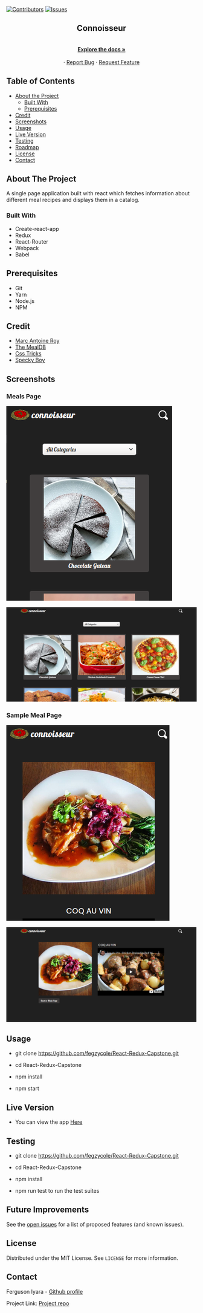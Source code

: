 [![Contributors][contributors-shield]][contributors-url]
[![Issues][issues-shield]][issues-url]
<br />
<p align="center">
 
  <h2 align="center">Connoisseur</h2>
  <p align="center">
    <br />
    <a href="https://github.com/fegzycole/React-Redux-Capstone/"><strong>Explore the docs »</strong></a>
    <br />
    <br />
    ·
    <a href="https://github.com/fegzycole/React-Redux-Capstone/issues">Report Bug</a>
    ·
    <a href="https://github.com/fegzycole/React-Redux-Capstone/issues">Request Feature</a>
  </p>
</p>


<!-- TABLE OF CONTENTS -->
## Table of Contents

* [About the Project](#about-the-project)
  * [Built With](#built-with)
  * [Prerequisites](#prerequisites)
* [Credit](#credit)
* [Screenshots](#screenshots)
* [Usage](#usage)
* [Live Version](#live-version)
* [Testing](#testing)
* [Roadmap](#roadmap)
* [License](#license)
* [Contact](#contact)



<!-- ABOUT THE PROJECT -->
## About The Project

A single page application built with react which fetches information about different meal recipes and displays them in a catalog.

### Built With

- Create-react-app
- Redux
- React-Router
- Webpack
- Babel

## Prerequisites
 - Git
 - Yarn
 - Node.js
 - NPM


## Credit

- [Marc Antoine Roy](https://www.behance.net/enfantroy)
- [The MealDB](https://www.themealdb.com/api.php)
- [Css Tricks](https://css-tricks.com/custom-list-number-styling/)
- [Specky Boy](https://speckyboy.com/html-lists-style/)

## Screenshots

### Meals Page

![screenshot](screenshots/sc1.png)

![screenshot](screenshots/sc2.png)

### Sample Meal Page
![screenshot](screenshots/sc3.png)

![screenshot](screenshots/sc4.png)


## Usage

- git clone https://github.com/fegzycole/React-Redux-Capstone.git

- cd React-Redux-Capstone

- npm install

- npm start


## Live Version

- You can view the app [Here](https://react-redux-client.herokuapp.com//)

## Testing

- git clone https://github.com/fegzycole/React-Redux-Capstone.git

- cd React-Redux-Capstone

- npm install

- npm run test to run the test suites

<!-- FUTURE IMPROVEMENTS -->
## Future Improvements

See the [open issues](https://github.com/fegzycole/React-Redux-Capstone/issues) for a list of proposed features (and known issues).


<!-- LICENSE -->
## License

Distributed under the MIT License. See `LICENSE` for more information.

<!-- CONTACT -->
## Contact
Ferguson Iyara - [Github profile](https://github.com/fegzycole)

Project Link: [Project repo](https://github.com/fegzycole/Rails-capstone)

<!-- MARKDOWN LINKS & IMAGES -->
<!-- https://www.markdownguide.org/basic-syntax/#reference-style-links -->
[contributors-shield]: https://img.shields.io/badge/Contributors-1-%2300ff00
[contributors-url]: https://github.com/fegzycole/React-Redux-Capstone/graphs/contributors
[issues-shield]: https://img.shields.io/badge/issues-0-%2300ff00
[issues-url]: https://github.com/fegzycole/React-Redux-Capstone/issues/
